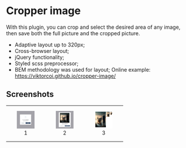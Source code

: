 # Cropper image
With this plugin, you can crop and select the desired area of any image, then save both the full picture and the cropped picture.
- Adaptive layout up to 320px;
- Cross-browser layout;
- jQuery functionality;
- Styled scss preprocessor;
- BEM methodology was used for layout;
Online example: https://viktorcoi.github.io/cropper-image/
## Screenshots
<table width="100" align="center">
    <td height="92" width="92" align="center">
        <img src="./screenshot_0.jpg" width="48" height="48" alt="css3"/>
        <br>1
    </td>
    <td height="92" width="92" align="center">
        <img src="./screenshot_1.jpg" width="48" height="48" alt="sass">
        <br>2
    </td>
    <td height="92" width="92" align="center">
        <img src="./screenshot_2.jpg" width="48" height="48" alt="scss">
        <br>3
    </td>
</table>
